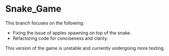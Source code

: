 # Snake_Game

This branch focuses on the following:
- Fixing the issue of apples spawning on top of the snake.
- Refactoring code for conciseness and clarity.

This version of the game is unstable and currently undergoing more testing.
